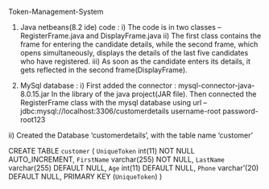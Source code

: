 Token-Management-System

1) Java netbeans(8.2 ide) code :
i) The code is in two classes – RegisterFrame.java and DisplayFrame.java
ii) The first class contains the frame for entering the candidate details, while the second frame, which opens simultaneously, displays the details of the last five candidates who have registered.
iii) As soon as the candidate enters its details, it gets reflected in the second frame(DisplayFrame).

2) MySql database :
i) First added the connector : mysql-connector-java-8.0.15.jar In the library of the java project(JAR file). 
Then connected the RegisterFrame class with the mysql database using url –jdbc:mysql://localhost:3306/customerdetails
username-root
password-root123

ii) Created the Database ‘customerdetails’, with the table
name ‘customer’

CREATE TABLE `customer` (
`UniqueToken` int(11) NOT NULL AUTO_INCREMENT,
`FirstName` varchar(255) NOT NULL,
`LastName` varchar(255) DEFAULT NULL,
`Age` int(11) DEFAULT NULL,
`Phone` varchar’(20) DEFAULT NULL,
PRIMARY KEY (`UniqueToken`)
) 